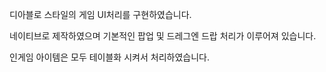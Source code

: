 ﻿디아블로 스타일의 게임 UI처리를 구현하였습니다.

네이티브로 제작하였으며 기본적인 팝업 및 드레그엔 드랍 처리가 이루어져 있습니다.

인게임 아이템은 모두 테이블화 시켜서 처리하였습니다.